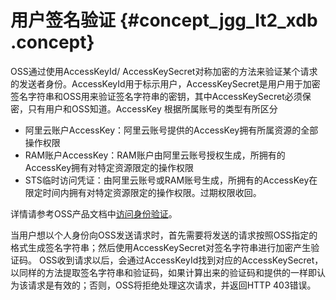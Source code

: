 # 用户签名验证 {#concept_jgg_lt2_xdb .concept}

OSS通过使用AccessKeyId/ AccessKeySecret对称加密的方法来验证某个请求的发送者身份。AccessKeyId用于标示用户，AccessKeySecret是用户用于加密签名字符串和OSS用来验证签名字符串的密钥，其中AccessKeySecret必须保密，只有用户和OSS知道。AccessKey 根据所属账号的类型有所区分

-   阿里云账户AccessKey：阿里云账号提供的AccessKey拥有所属资源的全部操作权限
-   RAM账户AccessKey：RAM账户由阿里云账号授权生成，所拥有的AccessKey拥有对特定资源限定的操作权限
-   STS临时访问凭证：由阿里云账号或RAM账号生成，所拥有的AccessKey在限定时间内拥有对特定资源限定的操作权限。过期权限收回。

详情请参考OSS产品文档中[访问身份验证](../../../../../intl.zh-CN/开发指南/权限控制/权限控制概述.md#)。

当用户想以个人身份向OSS发送请求时，首先需要将发送的请求按照OSS指定的格式生成签名字符串；然后使用AccessKeySecret对签名字符串进行加密产生验证码。 OSS收到请求以后，会通过AccessKeyId找到对应的AccessKeySecret，以同样的方法提取签名字符串和验证码，如果计算出来的验证码和提供的一样即认为该请求是有效的；否则，OSS将拒绝处理这次请求，并返回HTTP 403错误。

